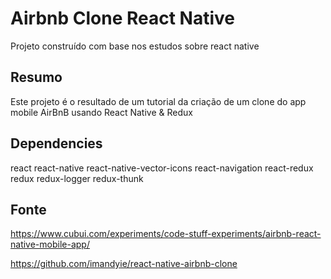 # Airbnb Clone React Native
Projeto construído com base nos estudos sobre react native

## Resumo
Este projeto é o resultado de um tutorial da criação de um clone do app mobile AirBnB usando React Native & Redux

## Dependencies
react
react-native
react-native-vector-icons
react-navigation
react-redux
redux
redux-logger
redux-thunk


## Fonte
https://www.cubui.com/experiments/code-stuff-experiments/airbnb-react-native-mobile-app/

https://github.com/imandyie/react-native-airbnb-clone
